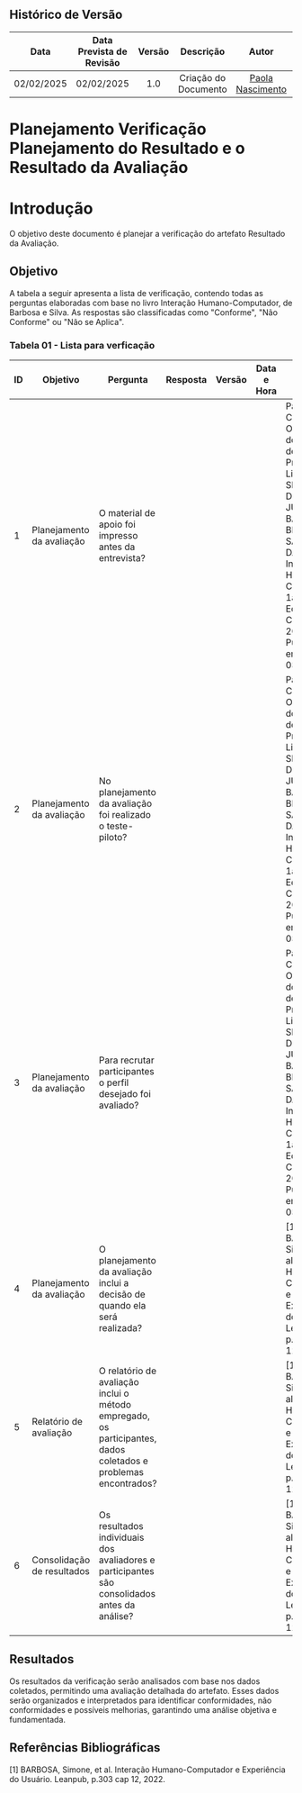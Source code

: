 ## Histórico de Versão
|    Data    | Data Prevista de Revisão | Versão |      Descrição       |                    Autor                    |                     Revisor                      |
| :--------: | :----------------------: | :----: | :------------------: | :-----------------------------------------: | :----------------------------------------------: |
| 02/02/2025 |        02/02/2025        |  1.0   | Criação do Documento | [Paola Nascimento](https://github.com/paolaalim) | [Karolina Vieira](https://github.com/Karolina91) |


# **Planejamento Verificação Planejamento do Resultado e o Resultado da Avaliação**

# Introdução

O objetivo deste documento é planejar a verificação do artefato Resultado da Avaliação.

## Objetivo

A tabela a seguir apresenta a lista de verificação, contendo todas as perguntas elaboradas com base no livro Interação Humano-Computador, de Barbosa e Silva. As respostas são classificadas como "Conforme", "Não Conforme" ou "Não se Aplica".

### Tabela 01 - Lista para verficação 

| ID  | Objetivo | Pergunta | Resposta | Versão | Data e Hora | Fonte | Autor |
|-----|----------|----------|----------|--------|-------------|-------|-------|     
|   1  |      Planejamento da avaliação    |     O material de apoio foi impresso antes da entrevista?| | | |  Página: 260, Capítulo 8. Organização do Espaço de Problema. Livro: SIMONE DINIZ JUNQUEIRO BARBOSA, BRUNO SANTANA DA SILVA, Interação Humano-Computador, 1a. Edição, Editora Campus, 2010. Publicado em: 03/05/2021. |   [Karolina Vieira](https://github.com/Karolina91) e [Paola Nascimento](https://github.com/paolaalim)|
|   2  |     Planejamento da avaliação     |     No planejamento da avaliação foi realizado o teste-piloto?     | | | |  Página: 260, Capítulo 8. Organização do Espaço de Problema. Livro: SIMONE DINIZ JUNQUEIRO BARBOSA, BRUNO SANTANA DA SILVA, Interação Humano-Computador, 1a. Edição, Editora Campus, 2010. Publicado em: 03/05/2021.      |   [Karolina Vieira](https://github.com/Karolina91) e [Paola Nascimento](https://github.com/paolaalim)   |
|   3  |     Planejamento da avaliação     |     Para recrutar participantes o perfil desejado foi avaliado? | | | |  Página: 260, Capítulo 8. Organização do Espaço de Problema. Livro: SIMONE DINIZ JUNQUEIRO BARBOSA, BRUNO SANTANA DA SILVA, Interação Humano-Computador, 1a. Edição, Editora Campus, 2010. Publicado em: 03/05/2021.      |   [Karolina Vieira](https://github.com/Karolina91) e [Paola Nascimento](https://github.com/paolaalim)   |
| 4   | Planejamento da avaliação | O planejamento da avaliação inclui a decisão de quando ela será realizada? |  |   |   |  [1] BARBOSA, Simone, et al. Interação Humano-Computador e Experiência do Usuário. Leanpub, p.303 cap 12, 2022.    |   [Karolina Vieira](https://github.com/Karolina91) e [Paola Nascimento](https://github.com/paolaalim)   |
| 5   | Relatório de avaliação | O relatório de avaliação inclui o método empregado, os participantes, dados coletados e problemas encontrados? |  |   |   |  [1] BARBOSA, Simone, et al. Interação Humano-Computador e Experiência do Usuário. Leanpub, p.303 cap 12, 2022.    | [Karolina Vieira](https://github.com/Karolina91) e [Paola Nascimento](https://github.com/paolaalim)   |
| 6   | Consolidação de resultados | Os resultados individuais dos avaliadores e participantes são consolidados antes da análise? |  |   |   |[1] BARBOSA, Simone, et al. Interação Humano-Computador e Experiência do Usuário. Leanpub, p.303 cap 12, 2022.      |  [Karolina Vieira](https://github.com/Karolina91) e [Paola Nascimento](https://github.com/paolaalim)    |







## Resultados

Os resultados da verificação serão analisados com base nos dados coletados, permitindo uma avaliação detalhada do artefato. Esses dados serão organizados e interpretados para identificar conformidades, não conformidades e possíveis melhorias, garantindo uma análise objetiva e fundamentada.

## Referências Bibliográficas

[1] BARBOSA, Simone, et al. Interação Humano-Computador e Experiência do Usuário. Leanpub, p.303  cap 12, 2022.